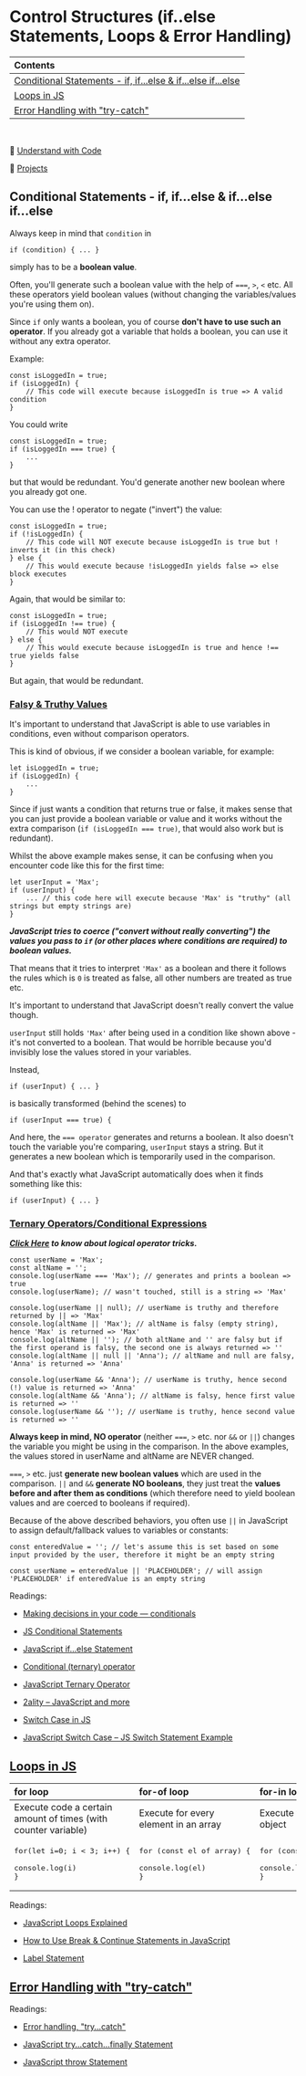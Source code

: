 # Control Structures (if..else Statements, Loops & Error Handling)

| Contents |
| :--- |
| [Conditional Statements - if, if...else & if...else if...else](#conditional-statements---if-ifelse--ifelse-ifelse) |
| [Loops in JS](#loops-in-js) |
| [Error Handling with "try-catch"](#error-handling-with-try-catch) |

&nbsp;

:abacus: [Understand with Code](summary-with-code/script.js)

:notebook_with_decorative_cover: [Projects](projects/)

## Conditional Statements - if, if...else & if...else if...else

Always keep in mind that `condition` in

```
if (condition) { ... }
```

simply has to be a **boolean value**.

Often, you'll generate such a boolean value with the help of `===`, `>`, `<` etc. All these operators yield boolean values (without changing the variables/values you're using them on).

Since `if` only wants a boolean, you of course **don't have to use such an operator**. If you already got a variable that holds a boolean, you can use it without any extra operator.

Example:

```
const isLoggedIn = true;
if (isLoggedIn) {
    // This code will execute because isLoggedIn is true => A valid condition
}
```

You could write

```
const isLoggedIn = true;
if (isLoggedIn === true) {
    ...
}
```
but that would be redundant. You'd generate another new boolean where you already got one.

You can use the ! operator to negate ("invert") the value:

```
const isLoggedIn = true;
if (!isLoggedIn) {
    // This code will NOT execute because isLoggedIn is true but ! inverts it (in this check)
} else {
    // This would execute because !isLoggedIn yields false => else block executes
}
```
Again, that would be similar to:

```
const isLoggedIn = true;
if (isLoggedIn !== true) {
    // This would NOT execute
} else {
    // This would execute because isLoggedIn is true and hence !== true yields false
}
```

But again, that would be redundant.

### [Falsy & Truthy Values](https://drive.google.com/uc?export=view&id=19VJ__vz6UQcPxO64cqkJvQ4DTcoqEaDr)

It's important to understand that JavaScript is able to use variables in conditions, even without comparison operators.

This is kind of obvious, if we consider a boolean variable, for example:

```
let isLoggedIn = true;
if (isLoggedIn) {
    ...
}
```

Since if just wants a condition that returns true or false, it makes sense that you can just provide a boolean variable or value and it works without the extra comparison (`if (isLoggedIn === true)`, that would also work but is redundant).

Whilst the above example makes sense, it can be confusing when you encounter code like this for the first time:

```
let userInput = 'Max';
if (userInput) {
    ... // this code here will execute because 'Max' is "truthy" (all strings but empty strings are)
}
```

***JavaScript tries to coerce ("convert without really converting") the values you pass to `if` (or other places where conditions are required) to boolean values.***

That means that it tries to interpret `'Max'` as a boolean and there it follows the rules which is `0` is treated as false, all other numbers are treated as true etc.

It's important to understand that JavaScript doesn't really convert the value though.

`userInput` still holds `'Max'` after being used in a condition like shown above - it's not converted to a boolean. That would be horrible because you'd invisibly lose the values stored in your variables.

Instead,

```
if (userInput) { ... }
```

is basically transformed (behind the scenes) to

```
if (userInput === true) {
```

And here, the `=== operator` generates and returns a boolean. It also doesn't touch the variable you're comparing, `userInput` stays a string. But it generates a new boolean which is temporarily used in the comparison.

And that's exactly what JavaScript automatically does when it finds something like this:

```
if (userInput) { ... }
```

### [Ternary Operators/Conditional Expressions](https://drive.google.com/uc?export=view&id=1XL8s7xPM1w5Honj2TfCdaljEbDHdIVqD)

***[Click Here](https://drive.google.com/uc?export=view&id=1vIjIWjVCoshekcTHqsbIft6AmI_Xs6aM) to know about logical operator tricks.***

```
const userName = 'Max';
const altName = '';
console.log(userName === 'Max'); // generates and prints a boolean => true
console.log(userName); // wasn't touched, still is a string => 'Max'
 
console.log(userName || null); // userName is truthy and therefore returned by || => 'Max'
console.log(altName || 'Max'); // altName is falsy (empty string), hence 'Max' is returned => 'Max'
console.log(altName || ''); // both altName and '' are falsy but if the first operand is falsy, the second one is always returned => ''
console.log(altName || null || 'Anna'); // altName and null are falsy, 'Anna' is returned => 'Anna'
 
console.log(userName && 'Anna'); // userName is truthy, hence second (!) value is returned => 'Anna'
console.log(altName && 'Anna'); // altName is falsy, hence first value is returned => ''
console.log(userName && ''); // userName is truthy, hence second value is returned => ''
```

**Always keep in mind, NO operator** (neither `===`, `>` etc. nor `&&` or `||`) changes the variable you might be using in the comparison. In the above examples, the values stored in userName and altName are NEVER changed.

`===`, `>` etc. just **generate new boolean values** which are used in the comparison. `||` and `&&` **generate NO booleans**, they just treat the **values before and after them as conditions** (which therefore need to yield boolean values and are coerced to booleans if required).

Because of the above described behaviors, you often use `||` in JavaScript to assign default/fallback values to variables or constants:

```
const enteredValue = ''; // let's assume this is set based on some input provided by the user, therefore it might be an empty string
 
const userName = enteredValue || 'PLACEHOLDER'; // will assign 'PLACEHOLDER' if enteredValue is an empty string
```

Readings:

- [Making decisions in your code — conditionals](https://developer.mozilla.org/en-US/docs/Learn/JavaScript/Building_blocks/conditionals)

- [JS Conditional Statements](https://www.freecodecamp.org/news/javascript-if-else-and-if-then-js-conditional-statements/)

- [JavaScript if...else Statement](https://www.programiz.com/javascript/if-else)

- [Conditional (ternary) operator](https://developer.mozilla.org/en-US/docs/Web/JavaScript/Reference/Operators/Conditional_Operator)

- [JavaScript Ternary Operator](https://www.programiz.com/javascript/ternary-operator)

- [2ality – JavaScript and more](https://2ality.com/2012/09/expressions-vs-statements.html)

- [Switch Case in JS](https://developer.mozilla.org/en-US/docs/Web/JavaScript/Reference/Statements/switch)

- [JavaScript Switch Case – JS Switch Statement Example](https://www.freecodecamp.org/news/javascript-switch-case-js-switch-statement-example/)

## [Loops in JS](https://drive.google.com/uc?export=view&id=1vi7o5Gb2aXUHH91UqtbgQUoBJFZSiLLo)

| for loop | for-of loop | for-in loop | while loop |
| :--- | :--- | :--- | :--- |
| Execute code a certain amount of times (with counter variable) | Execute for every element in an array | Execute for every key in an object | Execute code as long as a condition is true |
|<pre>for(let i=0; i < 3; i++) {<br/>  console.log(i)<br/>}</pre>|<pre>for (const el of array) {<br/>  console.log(el)<br/>}</pre>|<pre>for (const key in obj) {<br/>  console.log(key, obj[key]);<br/>} </pre>|<pre>while(isLoggedIn) {<br/>  ...<br/>} </pre>|

Readings:

- [JavaScript Loops Explained](https://www.freecodecamp.org/news/javascript-loops-explained-for-loop-for/)

- [How to Use Break & Continue Statements in JavaScript](https://javascript.plainenglish.io/hot-to-use-break-continue-statements-in-javascript-9b6d30e56deb)

- [Label Statement](https://developer.mozilla.org/en-US/docs/Web/JavaScript/Reference/Statements/label)

## [Error Handling with "try-catch"](https://drive.google.com/uc?export=view&id=1_rqoo-T7NPfZPsU6Dc1qofa4j4g3bBtP)

Readings:

- [Error handling, "try...catch"](https://javascript.info/try-catch)

- [JavaScript try...catch...finally Statement](https://www.programiz.com/javascript/try-catch-finally)

- [JavaScript throw Statement](https://www.programiz.com/javascript/throw)
